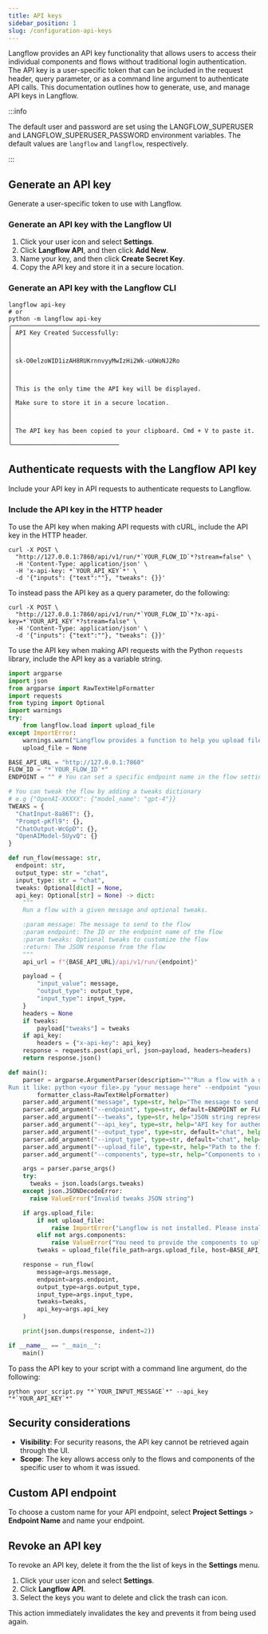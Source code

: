 ```yaml
---
title: API keys
sidebar_position: 1
slug: /configuration-api-keys
---
```


Langflow provides an API key functionality that allows users to access their individual components and flows without traditional login authentication. The API key is a user-specific token that can be included in the request header, query parameter, or as a command line argument to authenticate API calls. This documentation outlines how to generate, use, and manage API keys in Langflow.

:::info

The default user and password are set using the LANGFLOW_SUPERUSER and LANGFLOW_SUPERUSER_PASSWORD environment variables. The default values are `langflow` and `langflow`, respectively.

:::

## Generate an API key

Generate a user-specific token to use with Langflow.

### Generate an API key with the Langflow UI

1. Click your user icon and select **Settings**.
2. Click **Langflow API**, and then click **Add New**.
3. Name your key, and then click **Create Secret Key**.
4. Copy the API key and store it in a secure location.

### Generate an API key with the Langflow CLI

```shell
langflow api-key
# or
python -m langflow api-key
╭─────────────────────────────────────────────────────────────────────╮
│ API Key Created Successfully:                                       │
│                                                                     │
│ sk-O0elzoWID1izAH8RUKrnnvyyMwIzHi2Wk-uXWoNJ2Ro                      │
│                                                                     │
│ This is the only time the API key will be displayed.                │
│ Make sure to store it in a secure location.                         │
│                                                                     │
│ The API key has been copied to your clipboard. Cmd + V to paste it. │
╰──────────────────────────────

```

## Authenticate requests with the Langflow API key

Include your API key in API requests to authenticate requests to Langflow.

### Include the API key in the HTTP header

To use the API key when making API requests with cURL, include the API key in the HTTP header.

```shell
curl -X POST \
  "http://127.0.0.1:7860/api/v1/run/*`YOUR_FLOW_ID`*?stream=false" \
  -H 'Content-Type: application/json' \
  -H 'x-api-key: *`YOUR_API_KEY`*' \
  -d '{"inputs": {"text":""}, "tweaks": {}}'
```

To instead pass the API key as a query parameter, do the following:

```shell
curl -X POST \
  "http://127.0.0.1:7860/api/v1/run/*`YOUR_FLOW_ID`*?x-api-key=*`YOUR_API_KEY`*?stream=false" \
  -H 'Content-Type: application/json' \
  -d '{"inputs": {"text":""}, "tweaks": {}}'
```

To use the API key when making API requests with the Python `requests` library, include the API key as a variable string.

```python
import argparse
import json
from argparse import RawTextHelpFormatter
import requests
from typing import Optional
import warnings
try:
    from langflow.load import upload_file
except ImportError:
    warnings.warn("Langflow provides a function to help you upload files to the flow. Please install langflow to use it.")
    upload_file = None

BASE_API_URL = "http://127.0.0.1:7860"
FLOW_ID = "*`YOUR_FLOW_ID`*"
ENDPOINT = "" # You can set a specific endpoint name in the flow settings

# You can tweak the flow by adding a tweaks dictionary
# e.g {"OpenAI-XXXXX": {"model_name": "gpt-4"}}
TWEAKS = {
  "ChatInput-8a86T": {},
  "Prompt-pKfl9": {},
  "ChatOutput-WcGpD": {},
  "OpenAIModel-5UyvQ": {}
}

def run_flow(message: str,
  endpoint: str,
  output_type: str = "chat",
  input_type: str = "chat",
  tweaks: Optional[dict] = None,
  api_key: Optional[str] = None) -> dict:
    """
    Run a flow with a given message and optional tweaks.

    :param message: The message to send to the flow
    :param endpoint: The ID or the endpoint name of the flow
    :param tweaks: Optional tweaks to customize the flow
    :return: The JSON response from the flow
    """
    api_url = f"{BASE_API_URL}/api/v1/run/{endpoint}"

    payload = {
        "input_value": message,
        "output_type": output_type,
        "input_type": input_type,
    }
    headers = None
    if tweaks:
        payload["tweaks"] = tweaks
    if api_key:
        headers = {"x-api-key": api_key}
    response = requests.post(api_url, json=payload, headers=headers)
    return response.json()

def main():
    parser = argparse.ArgumentParser(description="""Run a flow with a given message and optional tweaks.
Run it like: python <your file>.py "your message here" --endpoint "your_endpoint" --tweaks '{"key": "value"}'""",
        formatter_class=RawTextHelpFormatter)
    parser.add_argument("message", type=str, help="The message to send to the flow")
    parser.add_argument("--endpoint", type=str, default=ENDPOINT or FLOW_ID, help="The ID or the endpoint name of the flow")
    parser.add_argument("--tweaks", type=str, help="JSON string representing the tweaks to customize the flow", default=json.dumps(TWEAKS))
    parser.add_argument("--api_key", type=str, help="API key for authentication", default=None)
    parser.add_argument("--output_type", type=str, default="chat", help="The output type")
    parser.add_argument("--input_type", type=str, default="chat", help="The input type")
    parser.add_argument("--upload_file", type=str, help="Path to the file to upload", default=None)
    parser.add_argument("--components", type=str, help="Components to upload the file to", default=None)

    args = parser.parse_args()
    try:
      tweaks = json.loads(args.tweaks)
    except json.JSONDecodeError:
      raise ValueError("Invalid tweaks JSON string")

    if args.upload_file:
        if not upload_file:
            raise ImportError("Langflow is not installed. Please install it to use the upload_file function.")
        elif not args.components:
            raise ValueError("You need to provide the components to upload the file to.")
        tweaks = upload_file(file_path=args.upload_file, host=BASE_API_URL, flow_id=args.endpoint, components=[args.components], tweaks=tweaks)

    response = run_flow(
        message=args.message,
        endpoint=args.endpoint,
        output_type=args.output_type,
        input_type=args.input_type,
        tweaks=tweaks,
        api_key=args.api_key
    )

    print(json.dumps(response, indent=2))

if __name__ == "__main__":
    main()

```

To pass the API key to your script with a command line argument, do the following:

```shell
python your_script.py "*`YOUR_INPUT_MESSAGE`*" --api_key "*`YOUR_API_KEY`*"
```

## Security considerations

- **Visibility**: For security reasons, the API key cannot be retrieved again through the UI.
- **Scope**: The key allows access only to the flows and components of the specific user to whom it was issued.

## Custom API endpoint

To choose a custom name for your API endpoint, select **Project Settings** &gt; **Endpoint Name** and name your endpoint.

## Revoke an API key

To revoke an API key, delete it from the the list of keys in the **Settings** menu.

1. Click your user icon and select **Settings**.
2. Click **Langflow API**.
3. Select the keys you want to delete and click the trash can icon.

This action immediately invalidates the key and prevents it from being used again.

